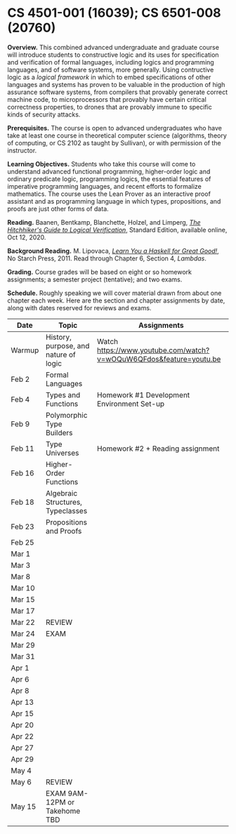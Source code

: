 

# CS 4501-001 (16039); CS 6501-008 (20760)

**Overview.** This combined advanced undergraduate and graduate course will introduce students to constructive logic and its uses for specification and verification of formal languages, including logics and programming languages, and of software systems, more generally. Using contructive logic as a *logical framework* in which to embed specifications of other languages and systems has proven to be valuable in the production of high assurance software systems,  from compilers that provably generate correct machine code, to microprocessors that provably have certain critical correctness properties, to drones that are provably immune to specific kinds of security attacks. 

**Prerequisites.** The course is open to advanced undergraduates who have take at least one course in theoretical computer science (algorithms, theory of computing, or CS 2102 as taught by Sullivan), or with permission of the instructor. 

**Learning Objectives.** Students who take this course will come to understand advanced functional programming, higher-order logic and ordinary predicate logic, programming logics, the essential features of imperative programming languages, and recent efforts to formalize mathematics. The course uses the Lean Prover as an interactive proof assistant and as programming language in which types, propositions, and proofs are just other forms of data.  

**Reading.** Baanen, Bentkamp, Blanchette, Holzel, and Limperg, [*The Hitchhiker's Guide to Logical Verification*](https://github.com/blanchette/logical_verification_2020/blob/master/hitchhikers_guide.pdf), Standard Edition, available online, Oct 12, 2020.

**Background Reading.** M. Lipovaca, [*Learn You a Haskell for Great Good!*](http://learnyouahaskell.com), No Starch Press, 2011. Read through Chapter 6, Section 4, *Lambdas*.

**Grading.** Course grades will be based on eight or so homework assignments; a semester project (tentative); and two exams. 

**Schedule.** Roughly speaking we will cover material drawn from about one chapter each week. Here are the section and chapter assignments by date, along with dates reserved for reviews and exams.


Date   | Topic  |  Assignments |
------ | ------ | ------------ |
Warmup | History, purpose, and nature of logic  | Watch https://www.youtube.com/watch?v=wOQuW6QFdos&feature=youtu.be
Feb 2  | Formal Languages                       | 
Feb 4  | Types and Functions                    | Homework #1 Development Environment Set-up
Feb 9  | Polymorphic Type Builders              |
Feb 11 | Type Universes                         | Homework #2 + Reading assignment
Feb 16 | Higher-Order Functions                 | 
Feb 18 | Algebraic Structures, Typeclasses      |
Feb 23 | Propositions and Proofs                |
Feb 25 |
Mar 1  | |                          |
Mar 3  |                            |
Mar 8  |                          | 
Mar 10 |
Mar 15 |                          | 
Mar 17 |                          |
Mar 22 | REVIEW                   |
Mar 24 | EXAM                     | 
Mar 29 |                            | 
Mar 31 |                          
Apr 1  |                          | 
Apr 6  |
Apr 8  |                          | 
Apr 13 |
Apr 15 |                          | 
Apr 20 |
Apr 22 |                          | 
Apr 27 |
Apr 29 |                          | 
May 4  |
May 6  | REVIEW                   | 
May 15 | EXAM 9AM-12PM or Takehome TBD

